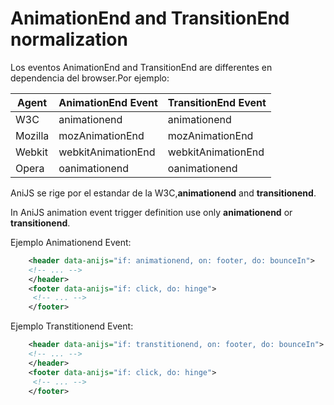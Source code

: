 AnimationEnd and TransitionEnd normalization
============================================

Los eventos AnimationEnd and TransitionEnd are differentes en dependencia del browser.Por ejemplo:

| Agent   | AnimationEnd Event | TransitionEnd Event |  
| ----    | -----------------  | ------------------- |  
| W3C     | animationend       | animationend        |  
| Mozilla | mozAnimationEnd    | mozAnimationEnd     |  
| Webkit  | webkitAnimationEnd | webkitAnimationEnd  |  
| Opera   | oanimationend      | oanimationend		 |  

AniJS se rige por el estandar de la W3C,**animationend** and **transitionend**.

In AniJS animation event trigger definition use only **animationend** or **transitionend**.

Ejemplo Animationend Event:
```xml
    <header data-anijs="if: animationend, on: footer, do: bounceIn">
    <!-- ... -->
    </header>
    <footer data-anijs="if: click, do: hinge">
     <!-- ... -->
    </footer>
```

Ejemplo Transtitionend Event:
```xml
    <header data-anijs="if: transtitionend, on: footer, do: bounceIn">
    <!-- ... -->
    </header>
    <footer data-anijs="if: click, do: hinge">
     <!-- ... -->
    </footer>
```
